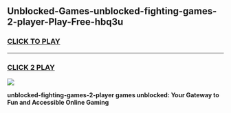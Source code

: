 
## Unblocked-Games-unblocked-fighting-games-2-player-Play-Free-hbq3u
<h3>
<a href="https://premium76.site?title=unblocked-fighting-games-2-player&ref=10A">CLICK TO PLAY</a></h3>
<hr>

<h3>
<a href="https://premium76.site?title=unblocked-fighting-games-2-player&ref=10A">CLICK 2 PLAY</a>
  
</h3>

<a href="https://premium76.site?title=unblocked-fighting-games-2-player&ref=10A"><img src="https://clearcache.store/games.png"></a>


**unblocked-fighting-games-2-player games unblocked: Your Gateway to Fun and Accessible Online Gaming**
